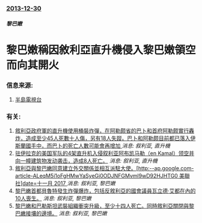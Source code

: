 ### [2013-12-30](/news/2013/12/30/index.md)

##### 黎巴嫩
#  黎巴嫩稱因敘利亞直升機侵入黎巴嫩領空而向其開火 




### 信息来源:

1. [半島電視台](http://www.aljazeera.com/news/middleeast/2013/12/lebanon-says-army-fired-syrian-helicopters-2013123017154506912.html)

### 有关:

1. [敘利亞政府軍的直升機使用桶裝炸彈，在阿勒颇省的巴卜和首府阿勒颇實行轟炸，造成至少45人死數十人傷，另有18人失蹤。巴卜和阿勒颇目前都已落入伊斯蘭國手中，而巴卜的死亡人數可能會再增加 ](/zh/news/2015/05/30/敘利亞政府軍的直升機使用桶裝炸彈-在阿勒颇省的巴卜和首府阿勒颇實行轟炸-造成至少45人死數十人傷-另有18人失蹤-巴卜和.md) _消息: 叙利亚, 直升機_
2. [驻伊拉克的美国军队的4架直升机入侵叙利亚阿布凯马勒（en Kamal）领空并向一幢建筑物发动袭击，造成8人死亡。](/zh/news/2008/10/26/驻伊拉克的美国军队的4架直升机入侵叙利亚阿布凯马勒-en-Kamal-领空并向一幢建筑物发动袭击-造成8人死亡.md) _消息: 叙利亚, 直升機_
3. [ 敘利亞與黎巴嫩同意建立外交關係並相互派駐大使。[http:--ap.google.com-article-ALeqM5i1oFgHMwYaSyeGi0ODJNFGMvml9wD92HJHTG0 美聯社]date=十一月 2017 ](/zh/news/2008/08/14/敘利亞與黎巴嫩同意建立外交關係並相互派駐大使-http-apgooglecom-article-ALeqM5.md) _消息: 叙利亚, 黎巴嫩_
4. [黎巴嫩首都貝魯特發生炸彈爆炸，包括反敘利亞的國會議員瓦立德·艾都在內的10人喪生。](/zh/news/2007/06/13/黎巴嫩首都貝魯特發生炸彈爆炸-包括反敘利亞的國會議員瓦立德-艾都在內的10人喪生.md) _消息: 叙利亚, 黎巴嫩_
5. [黎巴嫩和巴勒斯坦武裝組織衝突升級，至少十四人死亡。同時敘利亞關閉與黎巴嫩接壤的邊境。](/zh/news/2007/05/20/黎巴嫩和巴勒斯坦武裝組織衝突升級-至少十四人死亡-同時敘利亞關閉與黎巴嫩接壤的邊境.md) _消息: 叙利亚, 黎巴嫩_

